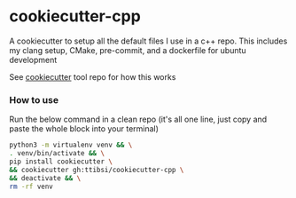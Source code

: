 # cookiecutter-cpp

A cookiecutter to setup all the default files I use in a c++ repo. This 
includes my clang setup, CMake, pre-commit, and a dockerfile for ubuntu 
development

See [cookiecutter](https://github.com/cookiecutter/cookiecutter) tool repo for 
how this works

### How to use
Run the below command in a clean repo (it's all one line, just copy and paste
the whole block into your terminal)

```bash
python3 -m virtualenv venv && \
. venv/bin/activate && \
pip install cookiecutter \
&& cookiecutter gh:ttibsi/cookiecutter-cpp \
&& deactivate && \
rm -rf venv
```
